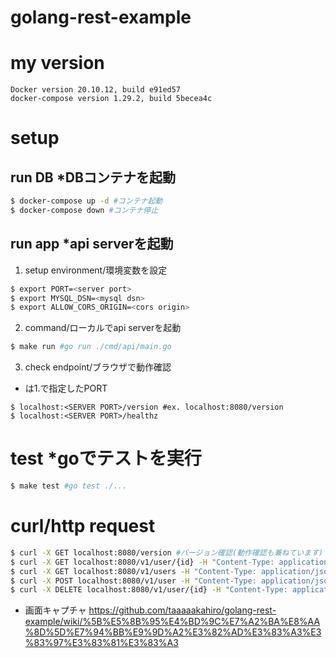 # golang-rest-example

# my version
```
Docker version 20.10.12, build e91ed57
docker-compose version 1.29.2, build 5becea4c
```

# setup


## run DB *DBコンテナを起動
```sh
$ docker-compose up -d #コンテナ起動
$ docker-compose down #コンテナ停止
```

## run app *api serverを起動
1. setup environment/環境変数を設定
```sh
$ export PORT=<server port>
$ export MYSQL_DSN=<mysql dsn>
$ export ALLOW_CORS_ORIGIN=<cors origin>
```
2. command/ローカルでapi serverを起動
```sh
$ make run #go run ./cmd/api/main.go
```
3. check endpoint/ブラウザで動作確認
 - <SERVER PORT>は1.で指定したPORT
```
$ localhost:<SERVER PORT>/version #ex. localhost:8080/version
$ localhost:<SERVER PORT>/healthz
```

# test *goでテストを実行
```sh
$ make test #go test ./...
```

# curl/http request
```sh
$ curl -X GET localhost:8080/version #バージョン確認(動作確認も兼ねています)
$ curl -X GET localhost:8080/v1/user/{id} -H "Content-Type: application/json" #idを指定して該当のuserを取得
$ curl -X GET localhost:8080/v1/users -H "Content-Type: application/json" #userテーブルの一覧(全件)を取得
$ curl -X POST localhost:8080/v1/user -H "Content-Type: application/json" --data-raw '{"name": "user"}' #usersテーブルに指定したnameのuserレコードを追加
$ curl -X DELETE localhost:8080/v1/user/{id} -H "Content-Type: application/json" #idを指定して該当のuserをテーブルから削除

```
 - 画面キャプチャ
    https://github.com/taaaaakahiro/golang-rest-example/wiki/%5B%E5%8B%95%E4%BD%9C%E7%A2%BA%E8%AA%8D%5D%E7%94%BB%E9%9D%A2%E3%82%AD%E3%83%A3%E3%83%97%E3%83%81%E3%83%A3
